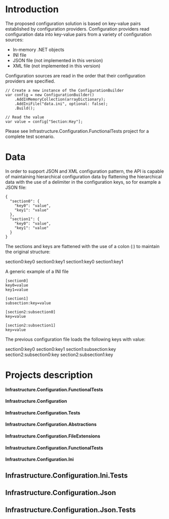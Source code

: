 # Introduction

The proposed configuration solution is based on key-value pairs established by configuration providers. 
Configuration providers read configuration data into key-value pairs from a variety of configuration sources:

* In-memory .NET objects
* INI file
* JSON file (not implemented in this version)
* XML file (not implemented in this version)

Configuration sources are read in the order that their configuration providers are specified.

```
// Create a new instance of the ConfigurationBuilder  
var config = new ConfigurationBuilder()
    .AddInMemoryCollection(arrayDictionary);
    .AddIniFile("data.ini", optional: false);
    .Build();

// Read the value
var value = config["Section:Key"];

```

Please see Infrastructure.Configuration.FunctionalTests project for a complete test scenario.

# Data 

In order to support JSON and XML configuration pattern, the API is capable of maintaining hierarchical configuration data by flattening the hierarchical data with the use of a delimiter in the configuration keys, so for example a JSON file:

```
{
  "section0": {
    "key0": "value",
    "key1": "value"
  },
  "section1": {
    "key0": "value",
    "key1": "value"
  }
}
```

The sections and keys are flattened with the use of a colon (:) to maintain the original structure:

section0:key0
section0:key1
section1:key0
section1:key1

A generic example of a INI file

```
[section0]
key0=value
key1=value

[section1]
subsection:key=value

[section2:subsection0]
key=value

[section2:subsection1]
key=value

```

The previous configuration file loads the following keys with value:

section0:key0
section0:key1
section1:subsection:key
section2:subsection0:key
section2:subsection1:key


#  Projects description

#### Infrastructure.Configuration.FunctionalTests

#### Infrastructure.Configuration

#### Infrastructure.Configuration.Tests

#### Infrastructure.Configuration.Abstractions

#### Infrastructure.Configuration.FileExtensions

#### Infrastructure.Configuration.FunctionalTests

#### Infrastructure.Configuration.Ini

## Infrastructure.Configuration.Ini.Tests

## Infrastructure.Configuration.Json

## Infrastructure.Configuration.Json.Tests






